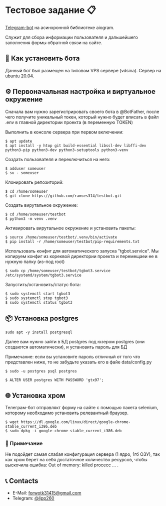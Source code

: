 # Тестовое задание 📋

[Telegram-bot](https://t.me/mitty44bot) на асинхронной библиотеке aiogram. 

Служит для сбора информации пользователя и дальшейшего заполнения формы обратной связи на сайте.

## 🤖 Как установить бота

Данный бот был размещен на типовом VPS сервере (vdsina). Сервер на ubuntu 20.04.

## ⚙️ Первоначальная настройка и виртуальное окружение

Сначала вам нужно зарегистрировать своего бота в @BotFather, после чего получите уникальный токен,
который нужно будет вписать в файл .env в главной директории проекта (в переменную TOKEN)

Выполнить в консоле сервера при первом включении:

```
$ apt update
$ apt install -y htop git build-essential libssl-dev libffi-dev python3-pip python3-dev python3-setuptools python3-venv 
```

Создать пользователя и переключиться на него:

```
$ adduser someuser
$ su - someuser
```

Клонировать репозиторий:

```
$ cd /home/someuser
$ git clone https://github.com/ramses314/testbot.git
```

Создать вирутальное окружение:

```
$ cd /home/someuser/testbot
$ python3 -m venv .venv
```

Активировать вирутальное окружение и установить пакеты:

```
$ source /home/someuser/testbot/.venv/bin/activate
$ pip install -r /home/someuser/testbot/pip-requirements.txt
```

Использовать конфиг для автоматического запуска "tgbot.service". Мы копируем конфиг из кореквой директории проекта и перемещаеи ее в нужную папку (из-под root)

```
$ sudo cp /home/someuser/testbot/tgbot3.service /etc/systemd/system/tgbot3.service
```
Запустить/остановить/статус бота:
```
$ sudo systemctl start tgbot3
$ sudo systemctl stop tgbot3
$ sudo systemctl status tgbot3
```

## 📦 Установка postgres
```
sudo apt -y install postgresql
```
Далее вам нужно зайти в БД postgres под юзером postgres (они создаются автоматически), и установить пароль для БД

Примечание: если вы установите пароль отличный от того что представлен ниже, то не забудьте указать его в файе data/config.py
```
$ sudo -u postgres psql postgres

$ ALTER USER postgres WITH PASSWORD 'gtx97';
```

## 🌐  Установка хром

Телеграм-бот отправлякт форму на сайте с помощью пакета selenium, которому необходимо установить релевантный браузер.

```
$ wget https://dl.google.com/linux/direct/google-chrome-stable_current_i386.deb
$ sudo dpkg -i google-chrome-stable_current_i386.deb
```
### 📎 Примечание

Не подойдет самая слабая конфигурация сервера (1 ядро, 1гб ОЗУ), так как хром берет на себя достаточное количество ресурсов, чтобы выскочила ошибка: Out of memory: killed procecc ... .



## 📞 Contacts

- E-Mail: forwotk31415@gmail.com
- Telegram: [@lipp260](https://t.me/lipp260)

 
